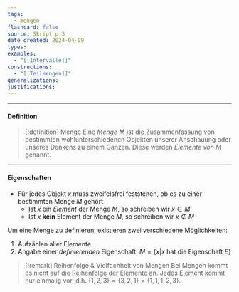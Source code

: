 ```yaml
---
tags:
  - mengen
flashcard: false
source: Skript p.3
date created: 2024-04-09
types: 
examples:
  - "[[Intervalle]]"
constructions:
  - "[[Teilmengen]]"
generalizations: 
justifications:
---
```

***
#### Definition

> [!definition] Menge
> Eine *Menge* **M** ist die Zusammenfassung von bestimmten wohlunterschiedenen Objekten unserer Anschauung oder unseres Denkens zu einem Ganzen. Diese werden *Elemente von M* genannt.

***
#### Eigenschaften

- Für jedes Objekt $x$ muss zweifelsfrei feststehen, ob es zu einer bestimmten Menge $M$ gehört
	- Ist $x$ ein *Element* der Menge $M$, so schreiben wir $x \in M$
	- Ist $x$ **kein** Element der Menge $M$, so schreiben wir $x \notin M$

Um eine Menge zu definieren, existieren zwei verschiedene Möglichkeiten:

1. Aufzählen aller Elemente
2. Angabe einer *definierenden* Eigenschaft: $M = \{x | x\text{ hat die Eigenschaft }E\}$

> [!remark] Reihenfolge & Vielfachheit von Mengen
> Bei Mengen kommt es nicht auf die Reihenfolge der Elemente an. Jedes Element kommt nur einmalig vor, d.h. $\{ 1,2,3 \} = \{ 3,2,1 \} = \{ 1,1,1,2,3 \}$.

